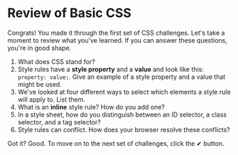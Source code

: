 # Review of Basic CSS

Congrats! You made it through the first set of CSS challenges. Let's take a
moment to review what you've learned. If you can answer these questions, you're
in good shape.

1. What does CSS stand for?
2. Style rules have a **style property** and a **value** and look like this:
   `property: value;`. Give an example of a style property and a value that
   might be used.
3. We've looked at four different ways to select which elements a style rule
   will apply to. List them.
4. What is an **inline** style rule? How do you add one?
5. In a style sheet, how do you distinguish between an ID selector, a class
   selector, and a tag selector?
6. Style rules can conflict. How does your browser resolve these conflicts?

Got it? Good. To move on to the next set of challenges, click the ✔ button.
